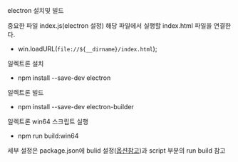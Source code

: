 electron 설치및 빌드

중요한 파일 index.js(electron 설정)
해당 파일에서 실행할 index.html 파일을 연결한다.
 - win.loadURL(`file://${__dirname}/index.html`);


일렉트론 설치
- npm install --save-dev electron

일렉트론 빌드
- npm install --save-dev electron-builder

일렉트론 win64 스크립트 실행
- npm run build:win64

세부 설정은 package.json에 bulid 설정([옵션참고](https://www.electron.build/configuration/configuration,"옵션참고"))과 script 부분의 run build 참고